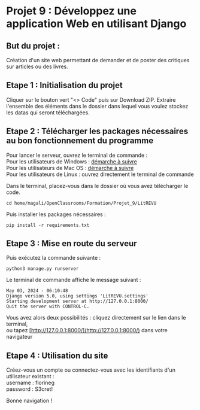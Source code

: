 # Projet 9 : Développez une application Web en utilisant Django


## But du projet :

Création d'un site web permettant de demander et de poster des critiques sur articles ou des livres.  

## Etape 1 : Initialisation du projet

Cliquer sur le bouton vert "<> Code" puis sur Download ZIP.
Extraire l'ensemble des éléments dans le dossier dans lequel vous voulez stockez les datas qui seront téléchargées.


## Etape 2 : Télécharger les packages nécessaires au bon fonctionnement du programme

Pour lancer le serveur, ouvrez le terminal de commande :   
Pour les utilisateurs de Windows : [démarche à suivre ](https://support.kaspersky.com/fr/common/windows/14637#block0)  
Pour les utilisateurs de Mac OS : [démarche à suivre ](https://support.apple.com/fr-fr/guide/terminal/apd5265185d-f365-44cb-8b09-71a064a42125/mac)  
Pour les utilisateurs de Linux : ouvrez directement le terminal de commande   

Dans le terminal, placez-vous dans le dossier où vous avez télécharger le code.  

```
cd home/magali/OpenClassrooms/Formation/Projet_9/LitREVU
```
Puis installer les packages nécessaires :  
  
```
pip install -r requirements.txt
```

## Etape 3 :  Mise en route du serveur


Puis exécutez la commande suivante :  

```
python3 manage.py runserver
```

Le terminal de commande affiche le message suivant :
```System check identified no issues (0 silenced).
May 03, 2024 - 06:10:48
Django version 5.0, using settings 'LitREVU.settings'
Starting development server at http://127.0.0.1:8000/
Quit the server with CONTROL-C.
```

Vous avez alors deux possibilités : cliquez directement sur le lien dans le terminal,  
ou tapez [http://127.0.0.1:8000/](http://127.0.0.1:8000/) dans votre navigateur

## Etape 4 :  Utilisation du site

Créez-vous un compte ou connectez-vous avec les identifiants d'un utilisateur existant :  
username : florineg  
password : S3cret!  
  
Bonne navigation ! 
